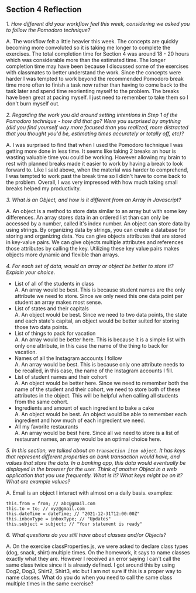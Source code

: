 ## Section 4 Reflection

*1. How different did your workflow feel this week, considering we asked you to follow the Pomodoro technique?*  

A. The workflow felt a little heavier this week. The concepts are quickly becoming more convoluted so
it is taking me longer to complete the exercises. The total completion time for Section 4 was around 18 - 20
hours which was considerable more than the estimated time. The longer completion time
may have been because I discussed some of the exercises with classmates to better understand the work.
Since the concepts were harder I was tempted to work beyond the recommended Pomodoro break time
more often to finish a task now rather than having to come back to the task later and
spend time reorienting myself to the problem. The breaks have been great at pacing myself. I just need
to remember to take them so I don't burn myself out.

*2. Regarding the work you did around setting intentions in Step 1 of the Pomodoro technique - how did that go? Were you surprised by anything (did you find yourself way more focused than you realized, more distracted that you thought you'd be, estimating times accurately or totally off, etc)?*   

A. I was surprised to find that when I used the Pomodoro technique I was getting more done in less time. It seems like taking 2 breaks an hour is wasting valuable time you could be working. However allowing my brain to rest with planned breaks made it easier to work by having a break to look forward to. Like I said above, when the material was harder to comprehend, I was
tempted to work past the break time so I didn't have to come back to the problem. Overall, I was very impressed with
how much taking small breaks helped my productivity.

*3. What is an Object, and how is it different from an Array in Javascript?*


A. An object is a method to store data similar to an array but with some key differences.
An array stores data in an ordered list than can only be accessed by a number, called it's index number.
An object can store data by using strings. By organizing data by strings, you can create a database for storing
and organizing data. You can give objects attributes that are stored in key-value pairs. We can give objects
multiple attributes and references those attributes by calling the key. Utilizing these key value pairs
makes objects more dynamic and flexible than arrays.

*4. For each set of data, would an array or object be better to store it? Explain your choice.*

  * List of all of the students in class  
  A. An array would be best. This is because student names are the only attribute we need to store. Since we only need
  this one data point per student an array makes most sense.
  * List of states and their capitals  
  A. An object would be best. Since we need to two data points, the state and each state's capital, an object would be better
  suited for storing those two data points.
  * List of things to pack for vacation  
  A. An array would be better here. This is because it is a simple list with only one attribute, in this case the name of
  the thing to back for vacation.
  * Names of all the Instagram accounts I follow  
  A. An array would be best. This is because only one attribute needs to be recalled, in this case, the name of the Instagram
  accounts I fill.
  * List of student names and their cohort  
  A. An object would be better here. Since we need to remember both the name of the student and their cohort, we need to store
  both of these attributes in the object. This will be helpful when calling all students from the same cohort.
  * Ingredients and amount of each ingredient to bake a cake  
  A. An object would be best. An object would be able to remember each ingredient and how much of each ingredient we need.
  * All my favorite restaurants  
  A. An array would be best here. Since all we need to store is a list of restaurant names, an array would be an optimal
  choice here.

*5. In this section, we talked about an `transaction item object`. It has keys that represent different properties an bank transaction would have, and values that store the data. In a banking app, this data would eventually be displayed in the browser for the user. Think of another Object in a web application that you use frequently. What is it? What keys might be on it? What are example values?*

A. Email is an object I interact with almost on a daily basis.
examples:
```
this.from = from; // abc@gmail.com
this.to = to; // xyz@gmail.com
this.dateTime = dateTime; // "2021-12-31T12:00:00Z"
this.inboxType = inboxType; // "Updates"
this.subject = subject; // "Your statement is ready"
```

*6. What questions do you still have about classes and/or Objects?*

A. On the exercise classProperties.js, we were asked to declare class types (dog, snack, shirt) multiple times. On the
homework, it says to name classes exactly what they are. However I received an error saying I can't call the same class
twice since it is already defined. I got around this by using Dog2, Dog3, Shirt2, Shirt3, etc but I am not sure if this
is a proper way to name classes. What do you do when you need to call the same class multiple times in the same exercise?
